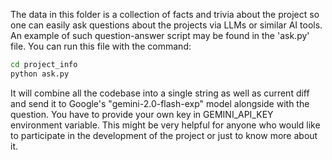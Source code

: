 The data in this folder is a collection of facts and trivia about the project so one can easily ask questions about the projects via LLMs or similar AI tools. An example of such question-answer script may be found in the 'ask.py' file. You can run this file with the command:
```bash
cd project_info
python ask.py
```
It will combine all the codebase into a single string as well as current diff and send it to Google's "gemini-2.0-flash-exp" model alongside with the question. You have to provide your own key in GEMINI_API_KEY environment variable. This might be very helpful for anyone who would like to participate in the development of the project or just to know more about it.